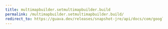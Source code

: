 ```yaml
---
title: multimapbuilder.setmultimapbuilder.build
permalink: /multimapbuilder.setmultimapbuilder.build/
redirect_to: https://guava.dev/releases/snapshot-jre/api/docs/com/google/common/collect/MultimapBuilder.SetMultimapBuilder.html#build--
---
```

